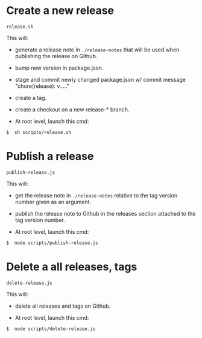 # Create a new release

`release.sh`

This will: 
* generate a release note in `./release-notes` that will be used when publishing the release on Github.
* bump new version in package.json.
* stage and commit newly changed package.json w/ commit message "chore(release): v....."
* create a tag.
* create a checkout on a new release-* branch.

* At root level, launch this cmd:

```shell
$  sh scripts/release.sh
```


# Publish a release

`publish-release.js`

This will: 
* get the release note in `./release-notes` relative to the tag version number given as an argument.
* publish the release note to Github in the releases section attached to the tag version number.

* At root level, launch this cmd:

```shell
$  node scripts/publish-release.js
```



# Delete a all releases, tags

`delete-release.js`

This will: 
* delete all releases and tags on Github.

* At root level, launch this cmd:

```shell
$  node scripts/delete-release.js
```
